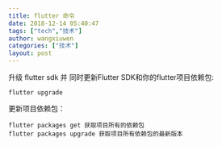 ```yaml
---
title: flutter 命令
date: 2018-12-14 05:40:47
tags: ["tech","技术"]
author: wangxiuwen
categories: ["技术"]
layout: post
---
```


升级 flutter sdk 并 同时更新Flutter SDK和你的flutter项目依赖包:

```
flutter upgrade
```
更新项目依赖包：

```
flutter packages get 获取项目所有的依赖包
flutter packages upgrade 获取项目所有依赖包的最新版本
```